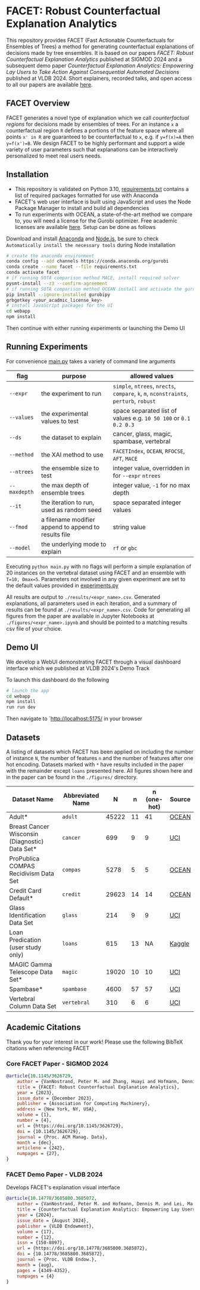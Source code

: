 # FACET: Robust Counterfactual Explanation Analytics

This repository provides FACET (Fast Actionable Counterfactuals for Ensembles of Trees) a method for generating counterfactual explanations of decisions made by tree ensembles. It is based on our papers *FACET: Robust Counterfactual Explanation Analytics* published at SIGMOD 2024 and a subsequent demo paper *Counterfactual Explanation Analytics: Empowering Lay Users to Take Action Against Consequential Automated Decisions* published at VLDB 2024. Short explainers, recorded talks, and open access to all our papers are available [here](https://petervannostrand.github.io/publications).

## FACET Overview

FACET generates a novel type of explanation which we call *counterfactual regions* for decisions made by ensembles of trees. For an instance `x` a counterfactual region `R` defines a portions of the feature space where all points `x' in R` are guaranteed to be counterfactual to `x`, e.g. if `y=f(x)=A` then `y=f(x')=B`. We design FACET to be highly performant and support a wide variety of user parameters such that explanations can be interactively personalized to meet real users needs.

## Installation

- This repository is validated on Python 3.10, [requirements.txt](./requirements.txt) contains a list of required packages formatted for use with Anaconda
- FACET's web user interface is built using JavaScript and uses the Node Package Manager to install and build all dependencies
- To run experiments with OCEAN, a state-of-the-art method we compare to, you will need a license for the Gurobi optimizer. Free academic licenses are available [here](https://www.gurobi.com/academia/academic-program-and-licenses/). Setup can be done as follows

Download and install [Anaconda](https://www.anaconda.com/download/success) and [Node.js](https://nodejs.org/en/download/prebuilt-installer), be sure to check `Automatically install the necessary tools` during Node installation

```bash
# create the anaconda environment
conda config --add channels https://conda.anaconda.org/gurobi
conda create --name facet --file requirements.txt
conda activate facet
# if running SOTA comparison method MACE, install required solver
pysmt-install --z3 --confirm-agreement
# if running SOTA comparison method OCEAN install and activate the gurobi optimizer
pip install --ignore-installed gurobipy
grbgetkey <your_acadmic_license_key>
# install JavaScript packages for the UI
cd webapp
npm install
```

Then continue with either running experiments or launching the Demo UI

## Running Experiments

For convenience [main.py](./main.py) takes a variety of command line arguments

| flag         | purpose                                              | allowed values                                                                         |
| ------------ | ---------------------------------------------------- | -------------------------------------------------------------------------------------- |
| `--expr`     | the experiment to run                                | `simple`, `ntrees`, `nrects`, `compare`, `k`, `m`, `nconstraints`, `perturb`, `robust` |
| `--values`   | the experimental values to test                      | space separated list of values e.g. `10 50 100` or `0.1 0.2 0.3`                       |
| `--ds`       | the dataset to explain                               | cancer, glass, magic, spambase, vertebral                                              |
| `--method`   | the XAI method to use                                | `FACETIndex`, `OCEAN`, `RFOCSE`, `AFT`, `MACE`                                         |
| `--ntrees`   | the ensemble size to test                            | integer value, overridden in for `--expr` `ntrees`                                     |
| `--maxdepth` | the max depth of ensemble trees                      | integer value, `-1` for no max depth                                                   |
| `--it`       | the iteration to run, used as random seed            | space separated integer values                                                         |
| `--fmod`     | a filename modifier append to append to results file | string value                                                                           |
| `--model`    | the underlying mode to explain                       | `rf` or `gbc`                                                                          |

Executing `python main.py` with no flags will perform a simple explanation of 20 instances on the vertebral dataset using FACET and an ensemble with `T=10, Dmax=5`. Parameters not involved in any given experiment are set to the default values provided in [experiments.py](./experiments/experiments.py)

All results are output to `./results/<expr_name>.csv`. Generated explanations, all parameters used in each iteration, and a summary of results can be found at `./results/<expr_name>.csv`. Code for generating all figures from the paper are available in Jupyter Notebooks at `./figures/<expr_name>.ipynb` and should be pointed to a matching results csv file of your choice.

## Demo UI

We develop a WebUI demonstrating FACET through a visual dashboard interface which we published at VLDB 2024's Demo Track

To launch this dashboard do the following

```bash
# launch the app
cd webapp
npm install
run run dev
```

Then navigate to `[http://localhost:5175/](http://localhost:5175/) in your browser

## Datasets

A listing of datasets which FACET has been applied on including the number of instance `N`, the number of features `n` and the number of features after one hot encoding. Datasets marked with `*` have results included in the paper with the remainder except `loans` presented here. All figures shown here and in the paper can be found in the `./figures/` directory.

| Dataset Name                                   | Abbreviated Name | N     | n   | n (one-hot) | Source                                                                                  |
| ---------------------------------------------- | ---------------- | ----- | --- | ----------- | --------------------------------------------------------------------------------------- |
| Adult*                                         | `adult`          | 45222 | 11  | 41          | [OCEAN](https://github.com/vidalt/OCEAN)                                                |
| Breast Cancer Wisconsin (Diagnostic) Data Set* | `cancer`         | 699   | 9   | 9           | [UCI](https://archive.ics.uci.edu/ml/datasets/Breast+Cancer+Wisconsin+%28Diagnostic%29) |
| ProPublica COMPAS Recidivism Data Set          | `compas`         | 5278  | 5   | 5           | [OCEAN](https://github.com/vidalt/OCEAN)                                                |
| Credit Card Default*                           | `credit`         | 29623 | 14  | 14          | [OCEAN](https://github.com/vidalt/OCEAN)                                                |
| Glass Identification Data Set                  | `glass`          | 214   | 9   | 9           | [UCI](https://archive.ics.uci.edu/ml/datasets/Glass+Identification)                     |
| Loan Predication (user study only)             | `loans`          | 615   | 13  | NA          | [Kaggle](https://www.kaggle.com/datasets/ninzaami/loan-predication)                     |
| MAGIC Gamma Telescope Data Set*                | `magic`          | 19020 | 10  | 10          | [UCI](https://archive.ics.uci.edu/ml/datasets/MAGIC+Gamma+Telescope)                    |
| Spambase*                                      | `spambase`       | 4600  | 57  | 57          | [UCI](https://archive.ics.uci.edu/ml/datasets/Spambase)                                 |
| Vertebral Column Data Set                      | `vertebral`      | 310   | 6   | 6           | [UCI](https://archive.ics.uci.edu/ml/datasets/vertebral+column)                         |

## Academic Citations

Thank you for your interest in our work! Please use the following BibTeX citations when referencing FACET

### Core FACET Paper - SIGMOD 2024

```BibTeX
@article{10.1145/3626729,
    author = {VanNostrand, Peter M. and Zhang, Huayi and Hofmann, Dennis M. and Rundensteiner, Elke A.},
    title = {FACET: Robust Counterfactual Explanation Analytics},
    year = {2023},
    issue_date = {December 2023},
    publisher = {Association for Computing Machinery},
    address = {New York, NY, USA},
    volume = {1},
    number = {4},
    url = {https://doi.org/10.1145/3626729},
    doi = {10.1145/3626729},
    journal = {Proc. ACM Manag. Data},
    month = {dec},
    articleno = {242},
    numpages = {27},
}
```

### FACET Demo Paper - VLDB 2024

Develops FACET's explanation visual interface

```BibTeX
@article{10.14778/3685800.3685872,
    author = {VanNostrand, Peter M. and Hofmann, Dennis M. and Lei, Ma and Genin, Belisha and Huang, Randy and Rundensteiner, Elke A.},
    title = {Counterfactual Explanation Analytics: Empowering Lay Users to Take Action Against Consequential Automated Decisions},
    year = {2024},
    issue_date = {August 2024},
    publisher = {VLDB Endowment},
    volume = {17},
    number = {12},
    issn = {150-8097},
    url = {https://doi.org/10.14778/3685800.3685872},
    doi = {10.14778/3685800.3685872},
    journal = {Proc. VLDB Endow.},
    month = {aug},
    pages = {4349-4352},
    numpages = {4}
}
```
